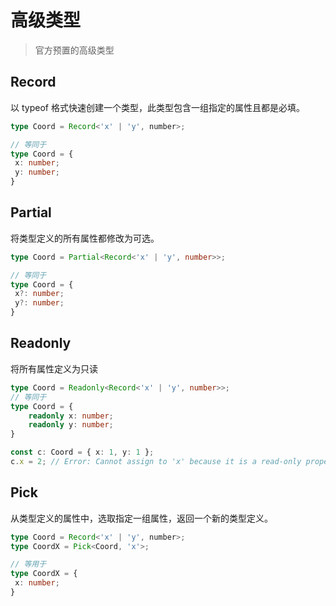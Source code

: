 # 高级类型

> 官方预置的高级类型

## Record

以 typeof 格式快速创建一个类型，此类型包含一组指定的属性且都是必填。

``` ts
type Coord = Record<'x' | 'y', number>;

// 等同于
type Coord = {
 x: number;
 y: number;
}
```

## Partial

将类型定义的所有属性都修改为可选。

```ts
type Coord = Partial<Record<'x' | 'y', number>>;

// 等同于
type Coord = {
 x?: number;
 y?: number;
}
```

## Readonly

将所有属性定义为只读

```ts
type Coord = Readonly<Record<'x' | 'y', number>>;
// 等同于
type Coord = {
    readonly x: number;
    readonly y: number;
}

const c: Coord = { x: 1, y: 1 };
c.x = 2; // Error: Cannot assign to 'x' because it is a read-only property.
```

## Pick

从类型定义的属性中，选取指定一组属性，返回一个新的类型定义。

```ts
type Coord = Record<'x' | 'y', number>;
type CoordX = Pick<Coord, 'x'>;

// 等用于
type CoordX = {
 x: number;
}
```
